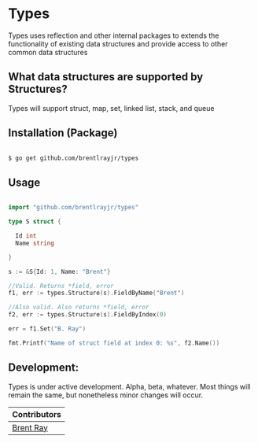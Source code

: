 Types
=========

Types uses reflection and other internal packages to extends the functionality of existing data structures and provide access to other common data structures

## What data structures are supported by Structures?

Types will support struct, map, set, linked list, stack, and queue

## Installation (Package)

```bash

$ go get github.com/brentlrayjr/types

```

## Usage

```go

import "github.com/brentlrayjr/types"

type S struct {

  Id int
  Name string

}

s := &S{Id: 1, Name: "Brent"}

//Valid. Returns *field, error
f1, err := types.Structure(s).FieldByName("Brent")

//Also valid. Also returns *field, error
f2, err := types.Structure(s).FieldByIndex(0)

err = f1.Set("B. Ray")

fmt.Printf("Name of struct field at index 0: %s", f2.Name())

```

## Development:

Types is under active development. Alpha, beta, whatever. Most things will remain the same, but nonetheless minor changes will occur.

|   Contributors                              |
|---------------------------------------------|
| [Brent Ray](https://github.com/brentlrayjr) |

